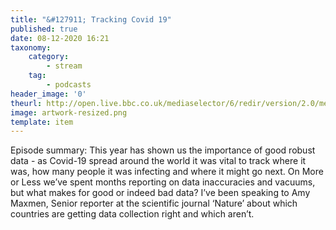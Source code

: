 ```yaml
---
title: "&#127911; Tracking Covid 19"
published: true
date: 08-12-2020 16:21
taxonomy:
    category:
        - stream
    tag:
        - podcasts
header_image: '0'
theurl: http://open.live.bbc.co.uk/mediaselector/6/redir/version/2.0/mediaset/audio-nondrm-download/proto/http/vpid/p08zt0rf.mp3
image: artwork-resized.png
template: item
--- 
```

Episode summary: This year has shown us the importance of good robust data - as Covid-19 spread around the world it was vital to track where it was, how many people it was infecting and where it might go next. On More or Less we’ve spent months reporting on data inaccuracies and vacuums, but what makes for good or indeed bad data? I’ve been speaking to Amy Maxmen, Senior reporter at the scientific journal ‘Nature’ about which countries are getting data collection right and which aren’t.
